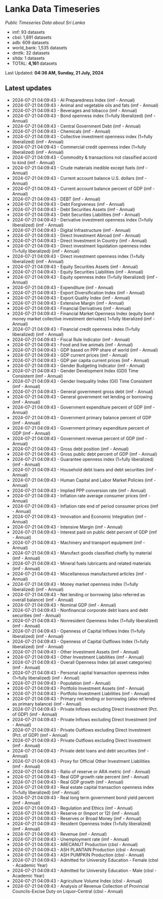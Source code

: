 # Lanka Data Timeseries
*Public Timeseries Data about Sri Lanka*

* imf: 93 datasets
* cbsl: 1,891 datasets
* adb: 609 datasets
* world_bank: 1,535 datasets
* dmtlk: 32 datasets
* sltda: 1 datasets
* TOTAL: **4,161** datasets

Last Updated: **04:36 AM, Sunday, 21 July, 2024**

## Latest updates

* 2024-07-21 04:09:43 - AI Preparedness Index (imf - Annual)
* 2024-07-21 04:09:43 - Animal and vegetable oils and fats (imf - Annual)
* 2024-07-21 04:09:43 - Beverages and tobacco (imf - Annual)
* 2024-07-21 04:09:43 - Bond openness index (1=fully liberalized) (imf - Annual)
* 2024-07-21 04:09:43 - Central Government Debt (imf - Annual)
* 2024-07-21 04:09:43 - Chemicals (imf - Annual)
* 2024-07-21 04:09:43 - Collective investment openness index (1=fully liberalized) (imf - Annual)
* 2024-07-21 04:09:43 - Commercial credit openness index (1=fully liberalized) (imf - Annual)
* 2024-07-21 04:09:43 - Commodity & transactions not classified accord to kind (imf - Annual)
* 2024-07-21 04:09:43 - Crude materials inedible except fuels (imf - Annual)
* 2024-07-21 04:09:43 - Current account balance U.S. dollars (imf - Annual)
* 2024-07-21 04:09:43 - Current account balance percent of GDP (imf - Annual)
* 2024-07-21 04:09:43 - DEBT (imf - Annual)
* 2024-07-21 04:09:43 - Debt Forgiveness (imf - Annual)
* 2024-07-21 04:09:43 - Debt Securities Assets (imf - Annual)
* 2024-07-21 04:09:43 - Debt Securities Liabilities (imf - Annual)
* 2024-07-21 04:09:43 - Derivative investment openness index (1=fully liberalized) (imf - Annual)
* 2024-07-21 04:09:43 - Digital Infrastructure (imf - Annual)
* 2024-07-21 04:09:43 - Direct Investment Abroad (imf - Annual)
* 2024-07-21 04:09:43 - Direct Investment In Country (imf - Annual)
* 2024-07-21 04:09:43 - Direct investment liquidation openness index (1=fully liberalized) (imf - Annual)
* 2024-07-21 04:09:43 - Direct investment openness index (1=fully liberalized) (imf - Annual)
* 2024-07-21 04:09:43 - Equity Securities Assets (imf - Annual)
* 2024-07-21 04:09:43 - Equity Securities Liabilities (imf - Annual)
* 2024-07-21 04:09:43 - Equity openness index (1=fully liberalized) (imf - Annual)
* 2024-07-21 04:09:43 - Expenditure (imf - Annual)
* 2024-07-21 04:09:43 - Export Diversification Index (imf - Annual)
* 2024-07-21 04:09:43 - Export Quality Index (imf - Annual)
* 2024-07-21 04:09:43 - Extensive Margin (imf - Annual)
* 2024-07-21 04:09:43 - Financial Derivatives (imf - Annual)
* 2024-07-21 04:09:43 - Financial Market Openness Index (equity bond money market collective investment derivates) 1=fully liberalized (imf - Annual)
* 2024-07-21 04:09:43 - Financial credit openness index (1=fully liberalized) (imf - Annual)
* 2024-07-21 04:09:43 - Fiscal Rule Indicator (imf - Annual)
* 2024-07-21 04:09:43 - Food and live animals (imf - Annual)
* 2024-07-21 04:09:43 - GDP based on PPP share of world (imf - Annual)
* 2024-07-21 04:09:43 - GDP current prices (imf - Annual)
* 2024-07-21 04:09:43 - GDP per capita current prices (imf - Annual)
* 2024-07-21 04:09:43 - Gender Budgeting Indicator (imf - Annual)
* 2024-07-21 04:09:43 - Gender Development Index (GDI) Time Consistent (imf - Annual)
* 2024-07-21 04:09:43 - Gender Inequality Index (GII) Time Consistent (imf - Annual)
* 2024-07-21 04:09:43 - General government gross debt (imf - Annual)
* 2024-07-21 04:09:43 - General government net lending or borrowing (imf - Annual)
* 2024-07-21 04:09:43 - Government expenditure percent of GDP (imf - Annual)
* 2024-07-21 04:09:43 - Government primary balance percent of GDP (imf - Annual)
* 2024-07-21 04:09:43 - Government primary expenditure percent of GDP (imf - Annual)
* 2024-07-21 04:09:43 - Government revenue percent of GDP (imf - Annual)
* 2024-07-21 04:09:43 - Gross debt position (imf - Annual)
* 2024-07-21 04:09:43 - Gross public debt percent of GDP (imf - Annual)
* 2024-07-21 04:09:43 - Guarantee openness index (1=fully liberalized) (imf - Annual)
* 2024-07-21 04:09:43 - Household debt loans and debt securities (imf - Annual)
* 2024-07-21 04:09:43 - Human Capital and Labor Market Policies (imf - Annual)
* 2024-07-21 04:09:43 - Implied PPP conversion rate (imf - Annual)
* 2024-07-21 04:09:43 - Inflation rate average consumer prices (imf - Annual)
* 2024-07-21 04:09:43 - Inflation rate end of period consumer prices (imf - Annual)
* 2024-07-21 04:09:43 - Innovation and Economic Integration (imf - Annual)
* 2024-07-21 04:09:43 - Intensive Margin (imf - Annual)
* 2024-07-21 04:09:43 - Interest paid on public debt percent of GDP (imf - Annual)
* 2024-07-21 04:09:43 - Machinery and transport equipment (imf - Annual)
* 2024-07-21 04:09:43 - Manufact goods classified chiefly by material (imf - Annual)
* 2024-07-21 04:09:43 - Mineral fuels lubricants and related materials (imf - Annual)
* 2024-07-21 04:09:43 - Miscellaneous manufactured articles (imf - Annual)
* 2024-07-21 04:09:43 - Money market openness index (1=fully liberalized) (imf - Annual)
* 2024-07-21 04:09:43 - Net lending or borrowing (also referred as overall balance) (imf - Annual)
* 2024-07-21 04:09:43 - Nominal GDP (imf - Annual)
* 2024-07-21 04:09:43 - Nonfinancial corporate debt loans and debt securities (imf - Annual)
* 2024-07-21 04:09:43 - Nonresident Openness Index (1=fully liberalized) (imf - Annual)
* 2024-07-21 04:09:43 - Openness of Capital Inflows Index (1=fully liberalized) (imf - Annual)
* 2024-07-21 04:09:43 - Openness of Capital Outflows Index (1=fully liberalized) (imf - Annual)
* 2024-07-21 04:09:43 - Other Investment Assets (imf - Annual)
* 2024-07-21 04:09:43 - Other Investment Liabilities (imf - Annual)
* 2024-07-21 04:09:43 - Overall Openness Index (all asset categories) (imf - Annual)
* 2024-07-21 04:09:43 - Personal capital transaction openness index (1=fully liberalized) (imf - Annual)
* 2024-07-21 04:09:43 - Population (imf - Annual)
* 2024-07-21 04:09:43 - Portfolio Investment Assets (imf - Annual)
* 2024-07-21 04:09:43 - Portfolio Investment Liabilities (imf - Annual)
* 2024-07-21 04:09:43 - Primary net lending or borrowing (also referred as primary balance) (imf - Annual)
* 2024-07-21 04:09:43 - Private Inflows excluding Direct Investment (Pct. of GDP) (imf - Annual)
* 2024-07-21 04:09:43 - Private Inflows excluding Direct Investment (imf - Annual)
* 2024-07-21 04:09:43 - Private Outflows excluding Direct Investment (Pct. of GDP) (imf - Annual)
* 2024-07-21 04:09:43 - Private Outflows excluding Direct Investment (imf - Annual)
* 2024-07-21 04:09:43 - Private debt loans and debt securities (imf - Annual)
* 2024-07-21 04:09:43 - Proxy for Official Other Investment Liabilities (imf - Annual)
* 2024-07-21 04:09:43 - Ratio of reserve or ARA metric (imf - Annual)
* 2024-07-21 04:09:43 - Real GDP growth rate percent (imf - Annual)
* 2024-07-21 04:09:43 - Real GDP growth (imf - Annual)
* 2024-07-21 04:09:43 - Real estate capital transaction openness index (1=fully liberalized) (imf - Annual)
* 2024-07-21 04:09:43 - Real long term government bond yield percent (imf - Annual)
* 2024-07-21 04:09:43 - Regulation and Ethics (imf - Annual)
* 2024-07-21 04:09:43 - Reserve or (Import or 12) (imf - Annual)
* 2024-07-21 04:09:43 - Reserves or Broad Money (imf - Annual)
* 2024-07-21 04:09:43 - Resident Openness Index (1=fully liberalized) (imf - Annual)
* 2024-07-21 04:09:43 - Revenue (imf - Annual)
* 2024-07-21 04:09:43 - Unemployment rate (imf - Annual)
* 2024-07-21 04:09:43 - ARECANUT Production (cbsl - Annual)
* 2024-07-21 04:09:43 - ASH PLANTAIN Production (cbsl - Annual)
* 2024-07-21 04:09:43 - ASH PUMPKIN Production (cbsl - Annual)
* 2024-07-21 04:09:43 - Admitted for University Education - Female (cbsl - Academic Year)
* 2024-07-21 04:09:43 - Admitted for University Education - Male (cbsl - Academic Year)
* 2024-07-21 04:09:43 - Agriculture Volume Index (cbsl - Annual)
* 2024-07-21 04:09:43 - Analysis of Revenue Collection of Provincial Councils-Excise Duty on Liquor-Central (cbsl - Annual)